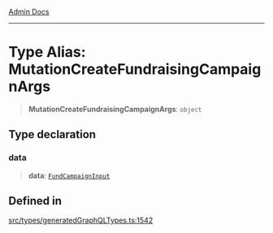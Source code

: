 [Admin Docs](/)

***

# Type Alias: MutationCreateFundraisingCampaignArgs

> **MutationCreateFundraisingCampaignArgs**: `object`

## Type declaration

### data

> **data**: [`FundCampaignInput`](FundCampaignInput.md)

## Defined in

[src/types/generatedGraphQLTypes.ts:1542](https://github.com/Suyash878/talawa-api/blob/cfd688207611ba245c99edd8dbaccb2cdbf6a043/src/types/generatedGraphQLTypes.ts#L1542)
